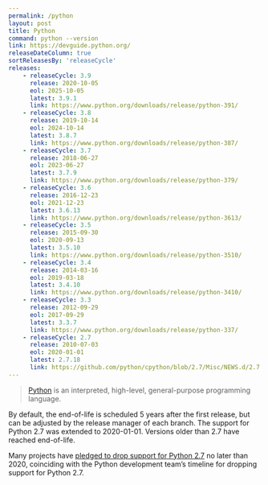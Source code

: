 ```yaml
---
permalink: /python
layout: post
title: Python
command: python --version
link: https://devguide.python.org/
releaseDateColumn: true
sortReleasesBy: 'releaseCycle'
releases:
    - releaseCycle: 3.9
      release: 2020-10-05
      eol: 2025-10-05
      latest: 3.9.1
      link: https://www.python.org/downloads/release/python-391/
    - releaseCycle: 3.8
      release: 2019-10-14
      eol: 2024-10-14
      latest: 3.8.7
      link: https://www.python.org/downloads/release/python-387/
    - releaseCycle: 3.7
      release: 2018-06-27
      eol: 2023-06-27
      latest: 3.7.9
      link: https://www.python.org/downloads/release/python-379/
    - releaseCycle: 3.6
      release: 2016-12-23
      eol: 2021-12-23
      latest: 3.6.13
      link: https://www.python.org/downloads/release/python-3613/
    - releaseCycle: 3.5
      release: 2015-09-30
      eol: 2020-09-13
      latest: 3.5.10
      link: https://www.python.org/downloads/release/python-3510/
    - releaseCycle: 3.4
      release: 2014-03-16
      eol: 2019-03-18
      latest: 3.4.10
      link: https://www.python.org/downloads/release/python-3410/
    - releaseCycle: 3.3
      release: 2012-09-29
      eol: 2017-09-29
      latest: 3.3.7
      link: https://www.python.org/downloads/release/python-337/
    - releaseCycle: 2.7
      release: 2010-07-03
      eol: 2020-01-01
      latest: 2.7.18
      link: https://github.com/python/cpython/blob/2.7/Misc/NEWS.d/2.7.18rc1.rst
---
```


> [Python](https://www.python.org/) is an interpreted, high-level, general-purpose programming language.

By default, the end-of-life is scheduled 5 years after the first release, but can be adjusted by the release manager of each branch. The support for Python 2.7 was extended to 2020-01-01. Versions older than 2.7 have reached end-of-life.

Many projects have [pledged to drop support for Python 2.7](https://python3statement.org/) no later than 2020, coinciding with the Python development team’s timeline for dropping support for Python 2.7.
